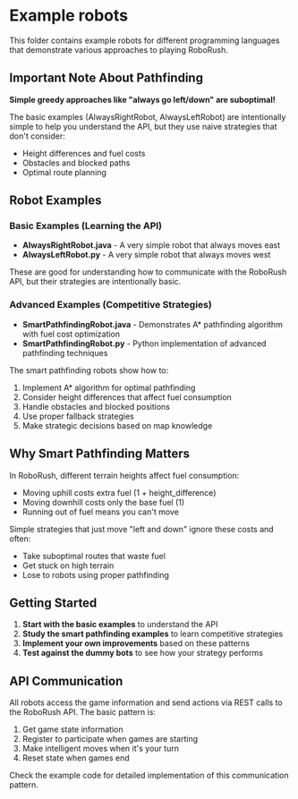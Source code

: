 # Example robots

This folder contains example robots for different programming languages that demonstrate various approaches to playing RoboRush.

## Important Note About Pathfinding

**Simple greedy approaches like "always go left/down" are suboptimal!** 

The basic examples (AlwaysRightRobot, AlwaysLeftRobot) are intentionally simple to help you understand the API, but they use naive strategies that don't consider:
- Height differences and fuel costs
- Obstacles and blocked paths  
- Optimal route planning

## Robot Examples

### Basic Examples (Learning the API)
- **AlwaysRightRobot.java** - A very simple robot that always moves east
- **AlwaysLeftRobot.py** - A very simple robot that always moves west

These are good for understanding how to communicate with the RoboRush API, but their strategies are intentionally basic.

### Advanced Examples (Competitive Strategies)
- **SmartPathfindingRobot.java** - Demonstrates A* pathfinding algorithm with fuel cost optimization
- **SmartPathfindingRobot.py** - Python implementation of advanced pathfinding techniques

The smart pathfinding robots show how to:
1. Implement A* algorithm for optimal pathfinding
2. Consider height differences that affect fuel consumption
3. Handle obstacles and blocked positions
4. Use proper fallback strategies
5. Make strategic decisions based on map knowledge

## Why Smart Pathfinding Matters

In RoboRush, different terrain heights affect fuel consumption:
- Moving uphill costs extra fuel (1 + height_difference)
- Moving downhill costs only the base fuel (1)
- Running out of fuel means you can't move

Simple strategies that just move "left and down" ignore these costs and often:
- Take suboptimal routes that waste fuel
- Get stuck on high terrain
- Lose to robots using proper pathfinding

## Getting Started

1. **Start with the basic examples** to understand the API
2. **Study the smart pathfinding examples** to learn competitive strategies
3. **Implement your own improvements** based on these patterns
4. **Test against the dummy bots** to see how your strategy performs

## API Communication

All robots access the game information and send actions via REST calls to the RoboRush API. The basic pattern is:

1. Get game state information
2. Register to participate when games are starting
3. Make intelligent moves when it's your turn
4. Reset state when games end

Check the example code for detailed implementation of this communication pattern.
